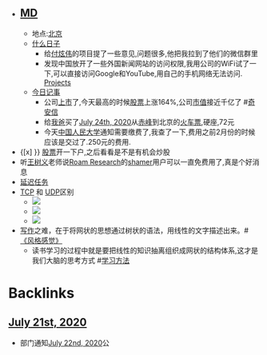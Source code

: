 - ## [MD](<MD.md>)
    - 地点:[北京](<北京.md>)
    - [什么日子](<什么日子.md>)
        - 给[付炫伟](<付炫伟.md>)的项目提了一些意见,问题很多,他把我拉到了他们的微信群里
        - 发现中国放开了一些外国新闻网站的访问权限,我用公司的WiFi试了一下,可以直接访问Google和YouTube,用自己的手机网络无法访问. [Projects](<Projects.md>)
    - [今日记事](<今日记事.md>)
        - 公司[上市](<上市.md>)了,今天最高的时候[股票](<股票.md>)上涨164%,公司[市值](<市值.md>)接近千亿了 #[奇安信](<奇安信.md>)
        - 给[我爸](<我爸.md>)买了[July 24th, 2020](<July 24th, 2020.md>)从[赤峰](<赤峰.md>)到北京的[火车票](<火车票.md>),硬座,72元
        - 今天[中国人民大学](<中国人民大学.md>)通知需要缴费了,我查了一下,费用之前2月份的时候应该是交过了.250元的费用.
- {[x] }} [股票](<股票.md>)开一下户,之后看看是不是有机会炒股
- 听[王树义](<王树义.md>)老师说[Roam Research](<Roam Research.md>)的[shamer](<shamer.md>)用户可以一直免费用了,真是个好消息
- [延迟任务](<延迟任务.md>)
- [TCP](<TCP.md>) 和 [UDP](<UDP.md>)区别
    - ![](https://firebasestorage.googleapis.com/v0/b/firescript-577a2.appspot.com/o/imgs%2Fapp%2Flxyer%2FDAI48-Pra3.png?alt=media&token=c295d59f-84c7-4eb6-b8bb-34186888d32f)
    - ![](https://firebasestorage.googleapis.com/v0/b/firescript-577a2.appspot.com/o/imgs%2Fapp%2Flxyer%2FFieyjwmi8e.png?alt=media&token=2453fd2e-3c20-4d2d-b008-9e0a8be49f0a)
    - ![](https://firebasestorage.googleapis.com/v0/b/firescript-577a2.appspot.com/o/imgs%2Fapp%2Flxyer%2FsZ2jyriu3t.png?alt=media&token=69228f2d-238f-4be6-aaa5-7a327ec856d4)
- [写作](<写作.md>)之难，在于将网状的思想通过树状的语法，用线性的文字描述出来。#[《风格感觉》](<《风格感觉》.md>)
    - 读书学习的过程中就是要把线性的知识抽离组织成网状的结构体系,这才是我们大脑的思考方式 #[学习方法](<学习方法.md>)

# Backlinks
## [July 21st, 2020](<July 21st, 2020.md>)
- 部门通知[July 22nd, 2020](<July 22nd, 2020.md>)公

